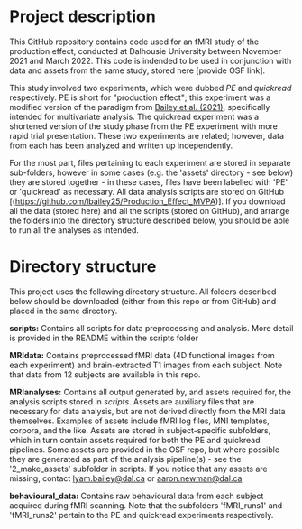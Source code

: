 # Project description
This GitHub repository contains code used for an fMRI study of the production effect, conducted at Dalhousie University between November 2021 and March 2022. This code is indended to be used in conjunction with data and assets from the same study, stored here [provide OSF link].

This study involved two experiments, which were dubbed _PE_ and _quickread_ respectively. PE is short for "production effect"; this experiment was a modified version of the paradigm from [Bailey et al. (2021)][1], specifically intended for multivariate analysis. The quickread experiment was a shortened version of the study phase from the PE experiment with more rapid trial presentation. These two experiments are related; however, data from each has been analyzed and written up independently. 

For the most part, files pertaining to each experiment are stored in separate sub-folders, however in some cases (e.g. the 'assets' directory - see below) they are stored together - in these cases, files have been labelled with 'PE' or 'quickread' as necessary. All data analysis scripts are stored on GitHub [(https://github.com/lbailey25/Production_Effect_MVPA)]. If you download all the data (stored here) and all the scripts (stored on GitHub), and arrange the folders into the directory structure described below, you should be able to run all the analyses as intended.

# Directory structure
This project uses the following directory structure. All folders described below should be downloaded (either from this repo or from GitHub) and placed in the same directory.

**scripts:** Contains all scripts for data preprocessing and analysis. More detail is provided in the README within the scripts folder

**MRIdata:** Contains preprocessed fMRI data (4D functional images from each experiment) and brain-extracted T1 images from each subject. Note that data from 12 subjects are available in this repo.

**MRIanalyses:** Contains all output generated by, and assets required for, the analysis scripts stored in *scripts*. Assets are auxiliary files that are necessary for data analysis, but are not derived directly from the MRI data themselves. Examples of assets include fMRI log files, MNI templates, corpora, and the like. Assets are stored in subject-specific subfolders, which in turn contain assets required for both the PE and quickread pipelines. Some assets are provided in the OSF repo, but where possible they are generated as part of the analysis pipeline(s) - see the '2_make_assets' subfolder in scripts. If you notice that any assets are missing, contact lyam.bailey@dal.ca or aaron.newman@dal.ca

**behavioural_data:**  Contains raw behavioural data from each subject acquired during fMRI scanning. Note that the subfolders 'fMRI_runs1' and 'fMRI_runs2' pertain to the PE and quickread experiments respectively. 

[1]: https://doi.org/10.1016/j.bandc.2021.105757
